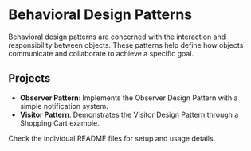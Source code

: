 # Behavioral Design Patterns

Behavioral design patterns are concerned with the interaction and responsibility between objects. These patterns help define how objects communicate and collaborate to achieve a specific goal.

## Projects

- **Observer Pattern**: Implements the Observer Design Pattern with a simple notification system.
- **Visitor Pattern**: Demonstrates the Visitor Design Pattern through a Shopping Cart example.

Check the individual README files for setup and usage details.
